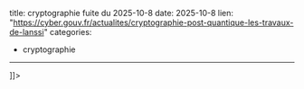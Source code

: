  
title: cryptographie fuite du 2025-10-8
date: 2025-10-8
lien: "https://cyber.gouv.fr/actualites/cryptographie-post-quantique-les-travaux-de-lanssi"
categories:
  - cryptographie
---

]]>

